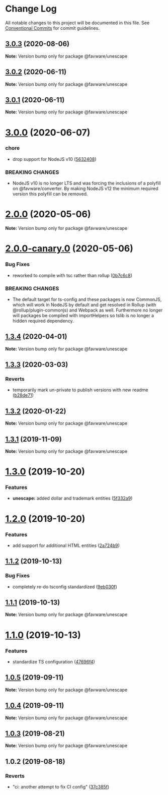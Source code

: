# Change Log

All notable changes to this project will be documented in this file.
See [Conventional Commits](https://conventionalcommits.org) for commit guidelines.

## [3.0.3](https://github.com/favware/node-packages/compare/@favware/unescape@3.0.2...@favware/unescape@3.0.3) (2020-08-06)

**Note:** Version bump only for package @favware/unescape





## [3.0.2](https://github.com/favware/node-packages/compare/@favware/unescape@3.0.1...@favware/unescape@3.0.2) (2020-06-11)

**Note:** Version bump only for package @favware/unescape





## [3.0.1](https://github.com/favware/node-packages/compare/@favware/unescape@3.0.0...@favware/unescape@3.0.1) (2020-06-11)

**Note:** Version bump only for package @favware/unescape





# [3.0.0](https://github.com/favware/node-packages/compare/@favware/unescape@2.0.0...@favware/unescape@3.0.0) (2020-06-07)


### chore

* drop support for NodeJS v10 ([5632408](https://github.com/favware/node-packages/commit/56324085cb35a10eecaec28f619fae01417055a7))


### BREAKING CHANGES

* NodeJS v10 is no longer LTS and was forcing the inclusions of a polyfill on
@favware/converter. By making NodeJS v12 the minimum required version this polyfill can be removed.





# [2.0.0](https://github.com/favware/node-packages/compare/@favware/unescape@2.0.0-canary.0...@favware/unescape@2.0.0) (2020-05-06)

**Note:** Version bump only for package @favware/unescape





# [2.0.0-canary.0](https://github.com/favware/node-packages/compare/@favware/unescape@1.3.4...@favware/unescape@2.0.0-canary.0) (2020-05-06)


### Bug Fixes

* reworked to compile with tsc rather than rollup ([0b7c6c8](https://github.com/favware/node-packages/commit/0b7c6c81fab75fd298eea8427bbee373d91306bb))


### BREAKING CHANGES

* The default target for ts-config and these packages is now CommonJS, which will
work in NodeJS by default and get resolved in Rollup (with @rollup/plugin-commonjs) and Webpack as
well. Furthermore no longer will packages be compiled with importHelpers so tslib is no longer a
hidden required dependency.





## [1.3.4](https://github.com/favware/node-packages/compare/@favware/unescape@1.3.3...@favware/unescape@1.3.4) (2020-04-01)

**Note:** Version bump only for package @favware/unescape

## [1.3.3](https://github.com/favware/node-packages/compare/@favware/unescape@1.3.2...@favware/unescape@1.3.3) (2020-03-03)

### Reverts

- temporarily mark un-private to publish versions with new readme ([b28de71](https://github.com/favware/node-packages/commit/b28de7170e5d3fe052c5a4cfbe9fa1d1fd5b03ac))

## [1.3.2](https://github.com/favware/node-packages/compare/@favware/unescape@1.3.1...@favware/unescape@1.3.2) (2020-01-22)

**Note:** Version bump only for package @favware/unescape

## [1.3.1](https://github.com/favware/node-packages/compare/@favware/unescape@1.3.0...@favware/unescape@1.3.1) (2019-11-09)

**Note:** Version bump only for package @favware/unescape

# [1.3.0](https://github.com/favware/node-packages/compare/@favware/unescape@1.2.0...@favware/unescape@1.3.0) (2019-10-20)

### Features

- **unescape:** added dollar and trademark entities ([5f332a9](https://github.com/favware/node-packages/commit/5f332a9cff59406519f0a718712723642949db67))

# [1.2.0](https://github.com/favware/node-packages/compare/@favware/unescape@1.1.2...@favware/unescape@1.2.0) (2019-10-20)

### Features

- add support for additional HTML entities ([2a724b9](https://github.com/favware/node-packages/commit/2a724b9a14e843b9a512e518a52614b8a8566e7c))

## [1.1.2](https://github.com/favware/node-packages/compare/@favware/unescape@1.1.1...@favware/unescape@1.1.2) (2019-10-13)

### Bug Fixes

- completely re-do tsconfig standardized ([9eb030f](https://github.com/favware/node-packages/commit/9eb030fdf1deb75d5ae8b273d0e9c359bcb985a1))

## [1.1.1](https://github.com/favware/node-packages/compare/@favware/unescape@1.1.0...@favware/unescape@1.1.1) (2019-10-13)

**Note:** Version bump only for package @favware/unescape

# [1.1.0](https://github.com/favware/node-packages/compare/@favware/unescape@1.0.5...@favware/unescape@1.1.0) (2019-10-13)

### Features

- standardize TS configuration ([47696f4](https://github.com/favware/node-packages/commit/47696f4e1dd2632b305ff9789cdd6c473fa709ca))

## [1.0.5](https://github.com/favware/node-packages/compare/@favware/unescape@1.0.4...@favware/unescape@1.0.5) (2019-09-11)

**Note:** Version bump only for package @favware/unescape

## [1.0.4](https://github.com/favware/node-packages/compare/@favware/unescape@1.0.3...@favware/unescape@1.0.4) (2019-09-11)

**Note:** Version bump only for package @favware/unescape

## [1.0.3](https://github.com/favware/node-packages/compare/@favware/unescape@1.0.2...@favware/unescape@1.0.3) (2019-08-21)

**Note:** Version bump only for package @favware/unescape

## 1.0.2 (2019-08-18)

### Reverts

- "ci: another attempt to fix CI config" ([37c385f](https://github.com/favware/node-packages/commit/37c385f))

